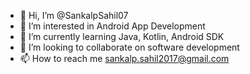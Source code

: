 - 👋 Hi, I’m @SankalpSahil07
- 👀 I’m interested in Android App Development
- 🌱 I’m currently learning Java, Kotlin, Android SDK
- 💞️ I’m looking to collaborate on software development
- 📫 How to reach me sankalp.sahil2017@gmail.com

<!---
SankalpSahil07/SankalpSahil07 is a ✨ special ✨ repository because its `README.md` (this file) appears on your GitHub profile.
You can click the Preview link to take a look at your changes.
--->

